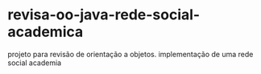 # revisa-oo-java-rede-social-academica
projeto para revisão de orientação a objetos. implementação de uma rede social academia
